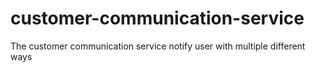 # customer-communication-service
The customer communication service notify user with multiple different ways
